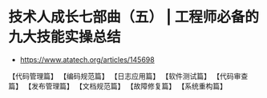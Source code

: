 # 技术人成长七部曲（五） | 工程师必备的九大技能实操总结
- https://www.atatech.org/articles/145698

【代码管理篇】
【编码规范篇】
【日志应用篇】
【软件测试篇】
【代码审查篇】
【发布管理篇】
【文档规范篇】
【故障修复篇】
【系统重构篇】
